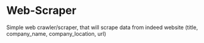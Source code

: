 # Web-Scraper
 Simple web crawler/scraper,  that will scrape data from indeed website (title, company_name, company_location, url)
